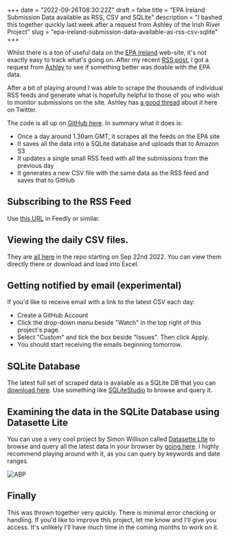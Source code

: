 +++
date = "2022-09-26T08:30:22Z"
draft = false
title = "EPA Ireland Submission Data available as RSS, CSV and SQLite"
description = "I bashed this together quickly last week after a request from Ashley of the Irish River Project"
slug = "epa-ireland-submission-data-available-as-rss-csv-sqlite"
+++

Whilst there is a ton of useful data on the [EPA Ireland](https://www.epa.ie/) web-site, it's not exactly easy to track what's going on. After my recent [RSS post](https://conoroneill.net/2022/07/18/rss-is-on-fire-again-and-its-all-down-to-slackops/), I got a request from [Ashley](https://twitter.com/gloverstweets) to see if something better was doable with the EPA data.

After a bit of playing around I was able to scrape the thousands of individual RSS feeds and generate what is hopefully helpful to those of you who wish to monitor submissions on the site. Ashley has [a good thread](https://twitter.com/gloverstweets/status/1573322689745412099) about it here on Twitter.

The code is all up on [GitHub here](https://github.com/EPA-Ireland-Updates-Unofficial/epa-rss). In summary what it does is:

* Once a day around 1.30am GMT, it scrapes all the feeds on the EPA site
* It saves all the data into a SQLite database and uploads that to Amazon S3
* It updates a single small RSS feed with all the submissions from the previous day
* It generates a new CSV file with the same data as the RSS feed and saves that to GitHub


## Subscribing to the RSS Feed
Use [this URL](https://raw.githubusercontent.com/conoro/epa-rss/main/output/daily.xml) in Feedly or similar.

## Viewing the daily CSV files.
They are [all here](https://github.com/EPA-Ireland-Updates-Unofficial/epa-rss/tree/main/output/csv/daily) in the repo starting on Sep 22nd 2022. You can view them directly there or download and load into Excel.

## Getting notified by email (experimental)
If you'd like to receive email with a link to the latest CSV each day:

* Create a GitHub Account
* Click the drop-down menu beside "Watch" in the top right of this project's page.
* Select "Custom" and tick the box beside "Issues". Then click Apply.
* You should start receiving the emails beginning tomorrow.

## SQLite Database
The latest full set of scraped data is available as a SQLite DB that you can [download here](https://epa-rss.s3.eu-west-1.amazonaws.com/latest/epa-rss.sqlite). Use something like [SQLiteStudio](https://sqlitestudio.pl/) to browse and query it.

## Examining the data in the SQLite Database using Datasette Lite
You can use a very cool project by Simon Willison called [Datasette Lite](https://github.com/simonw/datasette-lite) to browse and query all the latest data in your browser by [going here](https://lite.datasette.io/?url=https%3A%2F%2Fepa-rss.s3.eu-west-1.amazonaws.com%2Flatest%2Fepa-rss.sqlite#/epa-rss/allsubmissions). I highly recommend playing around with it, as you can query by keywords and date ranges.

![ABP](/images/2022/09/abp.jpg)

## Finally
This was thrown together very quickly. There is minimal error checking or handling. If you'd like to improve this project, let me know and I'll give you access. It's unlikely I'll have much time in the coming months to work on it.
